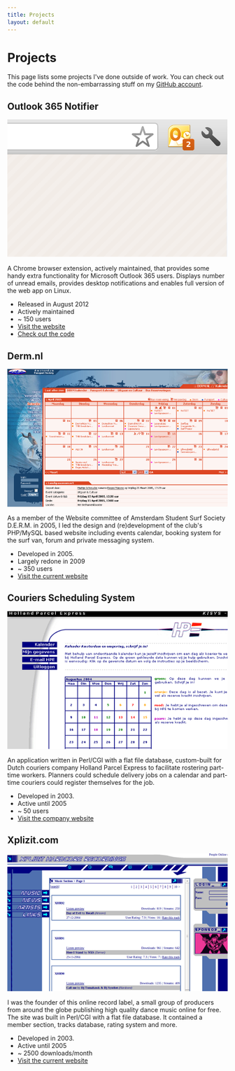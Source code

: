 ```yaml
---
title: Projects
layout: default
---
```


Projects
========

This page lists some projects I've done outside of work. You can check out the
code behind the non-embarrassing stuff on my 
[GitHub account](http://github.com/tombb).


<div markdown="1" class="project">

Outlook 365 Notifier
--------------------

<img src="/images/projects/outlook365_notifier.png">

A Chrome browser extension, actively maintained, that provides some handy 
extra functionality for Microsoft Outlook 365 users. Displays number of
unread emails, provides desktop notifications and enables full version of
the web app on Linux.

* Released in August 2012
* Actively maintained
* ~ 150 users
* [Visit the website](https://chrome.google.com/webstore/detail/dhfemhokeipigjjdopkanibcilnbbjpf)
* [Check out the code](https://github.com/tombb)


</div>
<div markdown="1" class="project">

Derm.nl
-------

<img src="/images/projects/derm.png">

As a member of the Website committee of Amsterdam Student Surf Society D.E.R.M. 
in 2005, I led the design and (re)development of the club's PHP/MySQL based
website including events calendar, booking system for the surf van, 
forum and private messaging system.

* Developed in 2005.
* Largely redone in 2009
* ~ 350 users
* [Visit the current website](http://www.derm.nl)

</div>
<div markdown="1" class="project">

Couriers Scheduling System
--------------------------------

<img src="/images/projects/hpe.png">

An application written in Perl/CGI with a flat file database, custom-built for
Dutch  couriers company Holland Parcel Express to facilitate rostering 
part-time workers. Planners could schedule delivery jobs on a calendar and
part-time couriers could register themselves for the job.

* Developed in 2003.
* Active until 2005
* ~ 50 users
* [Visit the company website](http://www.hpe.nl)

</div>
<div markdown="1" class="project">

Xplizit.com
-----------

<img src="/images/projects/xplizit_com.png">

I was the founder of this online record label, a small 
group of producers from around the globe publishing high quality dance music 
online for free. The site was built in Perl/CGI with a flat file database. It
contained a member section, tracks database, rating system and more.

* Developed in 2003.
* Active until 2005
* ~ 2500 downloads/month
* [Visit the current website](http://www.xplizit.com)

</div>